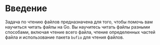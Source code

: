 # Введение

Задача по чтению файлов предназначена для того, чтобы помочь вам научиться читать файлы на Go. Вы научитесь читать файлы разными способами, включая чтение всего файла, чтение определенных частей файла и использование пакета `bufio` для чтения файлов.
